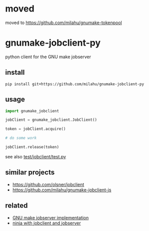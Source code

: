# moved

moved to https://github.com/milahu/gnumake-tokenpool

# gnumake-jobclient-py

python client for the GNU make jobserver

## install

```
pip install git+https://github.com/milahu/gnumake-jobclient-py
```

## usage

```py
import gnumake_jobclient

jobClient = gnumake_jobclient.JobClient()

token = jobClient.acquire()

# do some work

jobClient.release(token)
```

see also [test/jobclient/test.py](test/jobclient/test.py)

## similar projects

* https://github.com/olsner/jobclient
* https://github.com/milahu/gnumake-jobclient-js

## related

* [GNU make jobserver implementation](http://make.mad-scientist.net/papers/jobserver-implementation/)
* [ninja with jobclient and jobserver](https://gitlab.kitware.com/cmake/cmake/-/issues/21597)
